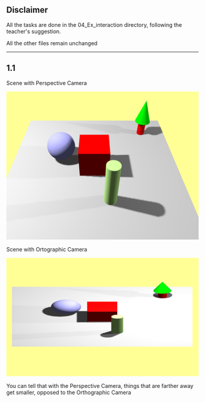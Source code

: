 ## Disclaimer

All the tasks are done in the 04_Ex_interaction directory, following the teacher's suggestion.

All the other files remain unchanged

-------------

## 1.1

Scene with Perspective Camera

![alt text](image.png)

Scene with Ortographic Camera

![alt text](image-1.png)

You can tell that with the Perspective Camera, things that are farther away get smaller, opposed to the Orthographic Camera
